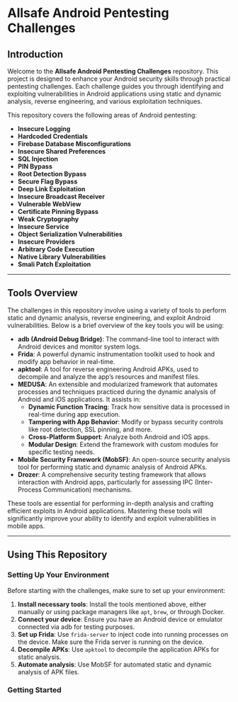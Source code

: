 # Allsafe Android Pentesting Challenges

## Introduction
Welcome to the **Allsafe Android Pentesting Challenges** repository. This project is designed to enhance your Android security skills through practical pentesting challenges. Each challenge guides you through identifying and exploiting vulnerabilities in Android applications using static and dynamic analysis, reverse engineering, and various exploitation techniques.

This repository covers the following areas of Android pentesting:
- **Insecure Logging**
- **Hardcoded Credentials**
- **Firebase Database Misconfigurations**
- **Insecure Shared Preferences**
- **SQL Injection**
- **PIN Bypass**
- **Root Detection Bypass**
- **Secure Flag Bypass**
- **Deep Link Exploitation**
- **Insecure Broadcast Receiver**
- **Vulnerable WebView**
- **Certificate Pinning Bypass**
- **Weak Cryptography**
- **Insecure Service**
- **Object Serialization Vulnerabilities**
- **Insecure Providers**
- **Arbitrary Code Execution**
- **Native Library Vulnerabilities**
- **Smali Patch Exploitation**

---

## Tools Overview

The challenges in this repository involve using a variety of tools to perform static and dynamic analysis, reverse engineering, and exploit Android vulnerabilities. Below is a brief overview of the key tools you will be using:

- **adb (Android Debug Bridge)**: The command-line tool to interact with Android devices and monitor system logs.
- **Frida**: A powerful dynamic instrumentation toolkit used to hook and modify app behavior in real-time.
- **apktool**: A tool for reverse engineering Android APKs, used to decompile and analyze the app’s resources and manifest files.
- **MEDUSA**: An extensible and modularized framework that automates processes and techniques practiced during the dynamic analysis of Android and iOS applications. It assists in:
  - **Dynamic Function Tracing**: Track how sensitive data is processed in real-time during app execution.
  - **Tampering with App Behavior**: Modify or bypass security controls like root detection, SSL pinning, and more.
  - **Cross-Platform Support**: Analyze both Android and iOS apps.
  - **Modular Design**: Extend the framework with custom modules for specific testing needs.
- **Mobile Security Framework (MobSF)**: An open-source security analysis tool for performing static and dynamic analysis of Android APKs.
- **Drozer**: A comprehensive security testing framework that allows interaction with Android apps, particularly for assessing IPC (Inter-Process Communication) mechanisms.

These tools are essential for performing in-depth analysis and crafting efficient exploits in Android applications. Mastering these tools will significantly improve your ability to identify and exploit vulnerabilities in mobile apps.

---

## Using This Repository

### Setting Up Your Environment
Before starting with the challenges, make sure to set up your environment:

1. **Install necessary tools**: Install the tools mentioned above, either manually or using package managers like `apt`, `brew`, or through Docker.
2. **Connect your device**: Ensure you have an Android device or emulator connected via adb for testing purposes.
3. **Set up Frida**: Use `frida-server` to inject code into running processes on the device. Make sure the Frida server is running on the device.
4. **Decompile APKs**: Use `apktool` to decompile the application APKs for static analysis.
5. **Automate analysis**: Use MobSF for automated static and dynamic analysis of APK files.

### Getting Started
